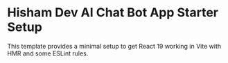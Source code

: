 # Hisham Dev AI Chat Bot App Starter Setup

This template provides a minimal setup to get React 19 working in Vite with HMR and some ESLint rules.